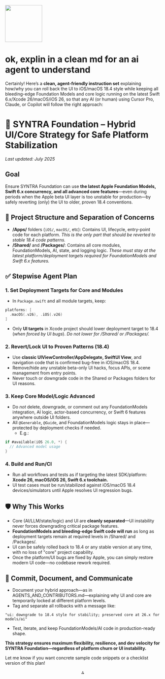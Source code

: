 <img src="https://r2cdn.perplexity.ai/pplx-full-logo-primary-dark%402x.png" class="logo" width="120"/>

# ok, explin in a clean md for an ai agent to understand

Certainly! Here’s a **clean, agent-friendly instruction set** explaining how/why you can roll back the UI to iOS/macOS 18.4 style while keeping all bleeding-edge Foundation Models and core logic running on the latest Swift 6.x/Xcode 26/macOS/iOS 26, so that any AI (or human) using Cursor Pro, Claude, or Copilot will follow the right approach:

# 🧭 SYNTRA Foundation – Hybrid UI/Core Strategy for Safe Platform Stabilization

_Last updated: July 2025_

## Goal

Ensure SYNTRA Foundation can use **the latest Apple Foundation Models, Swift 6.x concurrency, and all advanced core features**—even during periods when the Apple beta UI layer is too unstable for production—by safely reverting (only) the UI to older, proven 18.4 conventions.

## 🍎 Project Structure and Separation of Concerns

- **/Apps/** folders (`iOS/`, `macOS/`, etc):
Contains UI, lifecycle, entry-point code for each platform.
_This is the only part that should be reverted to stable 18.4 code patterns._
- **/Shared/** and **/Packages/**:
Contains all core modules, FoundationModels, AI, state, and logging logic.
_These must stay at the latest platform/deployment targets required for FoundationModels and Swift 6.x features._


## ✅ Stepwise Agent Plan

### 1. **Set Deployment Targets for Core and Modules**

- In `Package.swift` and all module targets, keep:

```swift
platforms: [
  .macOS(.v26), .iOS(.v26)
]
```

- Only **UI targets** in Xcode project should lower deployment target to 18.4 (_when forced by UI bugs_).
_Do not lower for /Shared/ or /Packages/._


### 2. **Revert/Lock UI to Proven Patterns (18.4)**

- Use **classic UIViewController/AppDelegate, SwiftUI View**, and navigation code that is confirmed bug-free in iOS/macOS 18.4.
- Remove/hide any unstable beta-only UI hacks, focus APIs, or scene management from entry points.
- Never touch or downgrade code in the Shared or Packages folders for UI reasons.


### 3. **Keep Core Model/Logic Advanced**

- Do _not_ delete, downgrade, or comment out any FoundationModels integration, AI logic, actor-based concurrency, or Swift 6 features anywhere outside UI folders.
- All `@Generable`, `@Guide`, and FoundationModels logic stays in place—protected by deployment checks if needed.
    - E.g.:

```swift
if #available(iOS 26.0, *) {
  // Advanced model usage
}
```


### 4. **Build and Run/CI**

- Run all workflows and tests as if targeting the latest SDK/platform: **Xcode 26, macOS/iOS 26, Swift 6.x toolchain.**
- UI test cases must be run/stabilized against iOS/macOS 18.4 devices/simulators until Apple resolves UI regression bugs.


## 🛡️ Why This Works

- Core (AI/LLM/state/logic) and UI are **cleanly separated**—UI instability never forces downgrading critical package features.
- **FoundationModels and bleeding-edge Swift code will run** as long as deployment targets remain at required levels in /Shared/ and /Packages/.
- UI can be safely rolled back to 18.4 or any stable version at any time, with no loss of "core" project capability.
- Once the platform/UI bugs are fixed by Apple, you can simply restore modern UI code—no codebase rework required.


## 📝 Commit, Document, and Communicate

- Document your hybrid approach—as in AGENTS_AND_CONTRIBUTORS.md—explaining why UI and core are temporarily locked at different platform levels.
- Tag and separate all rollbacks with a message like:

```
"ui: downgrade to 18.4 style for stability; preserved core at 26.x for models/ai"
```

- Test, iterate, and keep FoundationModels/AI code in production-ready shape.

**This strategy ensures maximum flexibility, resilience, and dev velocity for SYNTRA Foundation—regardless of platform churn or UI instability.**

Let me know if you want concrete sample code snippets or a checklist version of this plan!

<div style="text-align: center">⁂</div>

[^1]: AGENTS_AND_CONTRIBUTORS.md

[^2]: can-you-come-up-with-an-MD-for-an-ai-agent-in-curs.md

[^3]: comet-explinations.md

[^4]: Cross-Platform-Containerization-WebAssembly-Blue.md

[^5]: now-i-need-instructions-to-make-sure-all-of-these.md

[^6]: Requirements.txt

[^7]: Research-and-analyze-the-latest-advances-in-voice.md

[^8]: Work-Requested.md

[^9]: yes-into-clean-instructions-for-claude-4-sonnet-t.md

